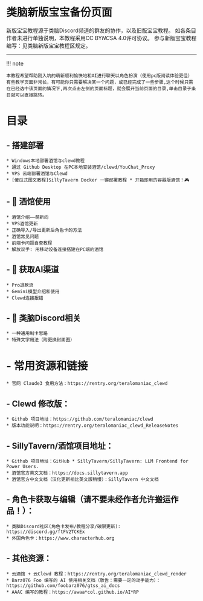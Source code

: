 # 类脑新版宝宝备份页面

新版宝宝教程源于类脑Discord频道的群友的协作，以及旧版宝宝教程。
如各条目作者未进行单独说明，本教程采用CC BY*NC*SA 4.0许可协议。
参与新版宝宝教程编写：见类脑新版宝宝教程区规定。

---

!!! note

	本教程希望帮助刚入坑的萌新顺利愉快地和AI进行聊天以角色扮演（使用pc版阅读体验更佳）有些教学页面非常长，有可能你只需要解决某一个问题，或已经完成了一些步骤,这个时候只需在已经选中该页面的情况下,再次点击左侧的页面标题，就会展开当前页面的目录,单击目录子条目就可以直接跳转。

# 目录
## - 搭建部署

	* Windows本地部署酒馆与clewd教程
	* 通过 Github Desktop 在PC本地安装酒馆/clewd/YouChat_Proxy
	* VPS 云端部署酒馆与Clewd
	* [傻瓜式图文教程]SillyTavern Docker 一键部署教程 * 开箱即用的容器版酒馆！🎮

## - 🍺 酒馆使用

	* 酒馆介绍——萌新向
	* VPS酒馆更新
	* 正确导入/导出更新后角色卡的方法
	* 酒馆常见问题
	* 前端卡问题自查教程
	* 解放双手: 用移动设备连接搭建在PC端的酒馆

## - 🤖 获取AI渠道

	* Pro退款流
	* Gemini模型介绍和使用
	* Clewd连接报错

## - 🧠 类脑Discord相关

	* 一种通用制卡思路
	* 特殊文字用法（附更换封面图）

# - 常用资源和链接

	* 官网 Claude3 食用方法：https://rentry.org/teralomaniac_clewd 

## - Clewd 修改版：

	* Github 项目地址：https://github.com/teralomaniac/clewd 
	* 版本功能说明：https://rentry.org/teralomaniac_clewd_ReleaseNotes

## - SillyTavern/酒馆项目地址：

	* Github 项目地址：GitHub * SillyTavern/SillyTavern: LLM Frontend for Power Users. 
	* 酒馆官方英文文档：https://docs.sillytavern.app
	* 酒馆官方中文文档（汉化更新相比英文版稍慢）：SillyTavern 中文文档 

## - 角色卡获取与编辑（请不要未经作者允许搬运作品！）：

	* 类脑Discord社区(角色卡发布/教程分享/破限更新): https://discord.gg/ftFV2TCKEx
	* 外国角色卡：https://www.characterhub.org 

## - 其他资源：

	* 云酒馆 + 云Clewd 教程：https://rentry.org/teralomaniac_clewd_render 
	* Barz076 Foo 编写的 AI 使用相关文档（敬告：需要一定的动手能力）： https://github.com/foobarz076/gtss_ai_docs
	* AAAC 编写的教程：https://awaa*col.github.io/AI*RP




